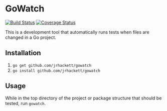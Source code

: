 # GoWatch

[![Build Status](https://travis-ci.org/jrhackett/gowatch.svg?branch=master&service=github)](https://travis-ci.org/jrhackett/gowatch)
[![Coverage Status](https://coveralls.io/repos/github/jrhackett/gowatch/badge.svg?branch=master&service=github)](https://coveralls.io/github/jrhackett/gowatch?branch=master)

This is a development tool that automatically runs tests when files are changed in a Go project.

## Installation

1. `go get github.com/jrhackett/gowatch`
2. `go install github.com/jrhackett/gowatch` 

## Usage

While in the top directory of the project or package structure that should be tested, run `gowatch`.
